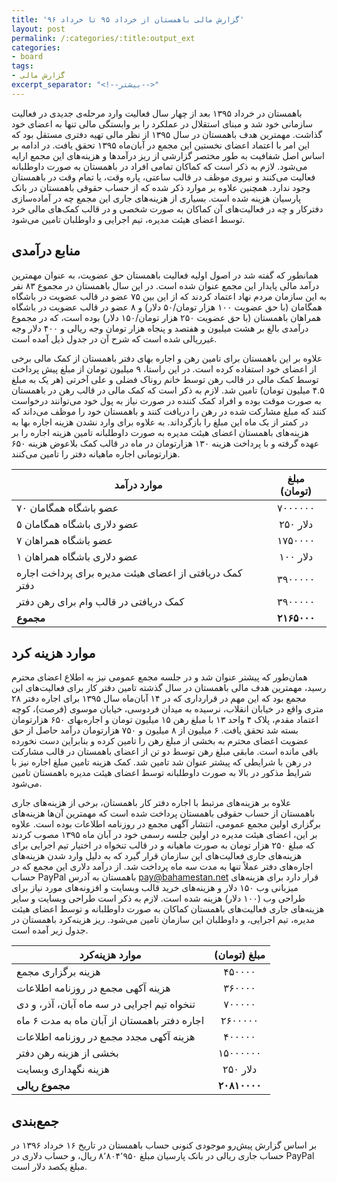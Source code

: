 ```yaml
---
title: 'گزارش مالی باهمستان از خرداد ۹۵ تا خرداد ۹۶'
layout: post
permalink: /:categories/:title:output_ext
categories:
- board
tags:
- گزارش مالی
excerpt_separator: "<!--بیشتر-->"
---
```

باهمستان در خرداد ۱۳۹۵ بعد از چهار سال فعالیت وارد مرحله‌ی جدیدی در فعالیت سازمانی خود شد و مبنای استقلال در عملکرد را بر وابستگی مالی تنها به اعضای خود گذاشت. مهمترین هدف باهمستان در سال ۱۳۹۵ از نظر مالی تهیه دفتری مستقل بود که این امر با اعتماد اعضای نخستین این مجمع در آبان‌ماه ۱۳۹۵ تحقق یافت. در ادامه بر اساس اصل شفافیت به طور مختصر گزارشی از ریز درآمدها و هزینه‌های این مجمع ارایه می‌شود. لازم به ذکر است که کماکان تمامی افراد در باهمستان به صورت داوطلبانه فعالیت می‌کنند و نیروی موظف در قالب ساعتی، پاره وقت، یا تمام وقت در باهمستان وجود ندارد. همچنین علاوه بر موارد ذکر شده که از حساب حقوقی باهمستان در بانک پارسیان هزینه شده است. بسیاری از هزینه‌های جاری این مجمع چه در آماده‌سازی دفترکار و چه در فعالیت‌های آن کماکان به صورت شخصی و در قالب کمک‌های مالی خرد توسط اعضای هیئت مدیره، تیم اجرایی و داوطلبان تامین می‌شود.
## منابع درآمدی
همانطور که گفته شد در اصول اولیه فعالیت باهمستان حق عضویت، به عنوان مهمترین درآمد مالی پایدار این مجمع عنوان شده است. در این سال باهمستان در مجموع ۸۳ نفر به این سازمان مردم نهاد اعتماد کردند که از این بین ۷۵ عضو در قالب عضویت در باشگاه همگامان (با حق عضویت ۱۰۰ هزار تومان/۵۰ دلار) و ۸ عضو در قالب عضویت در باشگاه همراهان باهمستان (با حق عضویت ۲۵۰ هزار تومان/۱۵۰ دلار) بوده است، که در مجموع درآمدی بالغ بر هشت میلیون و هفتصد و پنجاه هزار تومان وجه ریالی و ۴۰۰ دلار وجه غیرریالی شده است که شرح آن در جدول ذیل آمده است.

علاوه بر این باهمستان برای تامین رهن و اجاره بهای دفتر باهمستان از کمک مالی برخی از اعضای خود استفاده کرده است. در این راستا، ۹ میلیون تومان از مبلغ پیش پرداخت توسط کمک مالی در قالب رهن توسط خانم روناک فضلی و علی آخرتی (هر یک به مبلغ ۴.۵ میلیون تومان) تامین شد. لازم به ذکر است که کمک مالی در قالب رهن در باهمستان به صورت موقت بوده و افراد کمک کننده در صورت نیاز به پول خود می‌توانند درخواست کنند که مبلغ مشارکت شده در رهن را دریافت کنند و باهمستان خود را موظف می‌داند که در کمتر از یک ماه این مبلغ را بازگرداند. به علاوه برای وارد نشدن هزینه اجاره بها به هزینه‌های باهمستان اعضای هیئت مدیره به صورت داوطلبانه تامین هزینه اجاره را بر عهده گرفته و با پرداخت هزینه ۱۳۰ هزارتومان در ماه در قالب کمک بلاعوض هزینه ۶۵۰ هزارتومانی اجاره ماهیانه دفتر را تامین می‌کنند.

| موارد درآمد	                 	| مبلغ (تومان) 	|
|--------------------------------	|:------------:	|
| ۷۰ عضو باشگاه همگامان            	|    ۷۰۰۰۰۰۰   	|
| ۵ عضو دلاری باشگاه همگامان        	|    ۲۵۰ دلار   	|
| ۷ عضو باشگاه همراهان            	|    ۱۷۵۰۰۰۰   	|
| ۱ عضو دلاری باشگاه همراهان        	|    ۱۰۰ دلار   	|
| کمک دریافتی از اعضای هیئت مدیره برای پرداخت اجاره دفتر       	|    ۳۹۰۰۰۰۰   	|
| کمک دریافتی در قالب وام برای رهن دفتر       	|    ۳۹۰۰۰۰۰   	|
| **مجموع**                       	|  **۲۱۶۵۰۰۰**  |

## موارد هزینه کرد
همان‌طور که پیشتر عنوان شد و در جلسه مجمع عمومی نیز به اطلاع اعضای محترم رسید، مهمترین هدف مالی باهمستان در سال گذشته تامین دفتر کار برای فعالیت‌های این مجمع بود که این مهم در قرارداری که در ۱۴ آبان‌ماه سال ۱۳۹۵ برای اجاره دفتر ۲۸ متری واقع در خیابان انقلاب، نرسیده به میدان فردوسی، خیابان موسوی (فرصت)، کوچه اعتماد مقدم، پلاک ۴ واحد ۱۳ با مبلغ رهن ۱۵ میلیون تومان و اجاره‌بهای ۶۵۰ هزارتومان بسته شد تحقق یافت. ۶ میلیون از ۸ میلیون و ۷۵۰ هزارتومان درآمد حاصل از حق عضویت اعضای محترم به بخشی از مبلغ رهن را تامین کرده و بنابراین دست نخورده باقی مانده است. مابقی مبلغ رهن توسط دو تن از اعضای باهمستان در قالب مشارکت در رهن با شرایطی که پیشتر عنوان شد تامین شد. کمک هزینه تامین مبلغ اجاره نیز با شرایط مذکور در بالا به صورت داوطلبانه توسط اعضای هیئت مدیره باهمستان تامین می‌شود.

علاوه بر هزینه‌های مرتبط با اجاره دفتر کار باهمستان، برخی از هزینه‌های جاری باهمستان از حساب حقوقی باهمستان پرداخت شده است که مهمترین آن‌ها هزینه‌های برگزاری اولین مجمع عمومی، انتشار آگهی مجمع در روزنامه اطلاعات بوده است. علاوه بر این، اعضای هیئت مدیره در اولین جلسه رسمی خود در آبان ماه ۱۳۹۵ مصوب کردند که مبلغ ۲۵۰ هزار تومان به صورت ماهیانه و در قالب تنخواه در اختیار تیم اجرایی برای هزینه‌های جاری فعالیت‌های این سازمان قرار گیرد که به دلیل وارد شدن هزینه‌های اجاره‌های دفتر عملاً تنها به مدت سه ماه پرداخت شد. از درآمد دلاری این مجمع که در حساب PayPal باهمستان به آدرس pay@bahamestan.net قرار دارد برای هزینه‌های میزبانی وب ۱۵۰ دلار و هزینه‌های خرید قالب وبسایت و افزونه‌های مورد نیاز برای طراحی وب (۱۰۰ دلار) هزینه شده است. لازم به ذکر است طراحی وبسایت و سایر هزینه‌های جاری فعالیت‌های باهمستان کماکان به صورت داوطلبانه و توسط اعضای هیئت مدیره،‌ تیم اجرایی، و داوطلبان این سازمان تامین می‌شود. ریز هزینه‌کرد باهمستان در جدول زیر آمده است.

| موارد هزینه‌کرد        			         	| مبلغ (تومان) 	|
|-------------------------------------------	|:------------:	|
| هزینه برگزاری مجمع							|    ۴۵۰۰۰۰   	|
| هزینه آکهی مجمع در روزنامه اطلاعات				|    ۳۶۰۰۰۰   	|
| تنخواه تیم اجرایی در سه ماه آبان، آذر، و دی	|    ۷۰۰۰۰۰   	|
| اجاره دفتر باهمستان از آبان ماه به مدت ۶ ماه	|    ۲۶۰۰۰۰۰   	|
| هزینه آکهی مجدد مجمع در روزنامه اطلاعات		|    ۴۰۰۰۰۰   	|
| بخشی از هزینه رهن دفتر						|   ۱۵۰۰۰۰۰۰   	|
| هزینه نگهداری وبسایت							|    ۲۵۰ دلار   	|
| **مجموع ریالی**                       		| **۲۰۸۱۰۰۰۰**  |


## جمع‌بندی
بر اساس گزارش پیش‌رو موجودی کنونی حساب باهمستان در تاریخ ۱۶ خرداد ۱۳۹۶ در حساب جاری ریالی در بانک پارسیان مبلغ ۸٬۸۰۴٬۹۵۰ ریال، و حساب دلاری در PayPal مبلغ یکصد دلار است.
